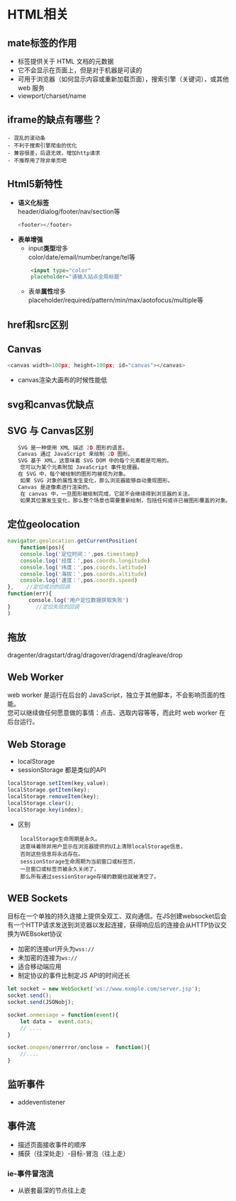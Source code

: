 # HTML相关

## mate标签的作用
- <meta> 标签提供关于 HTML 文档的元数据
- 它不会显示在页面上，但是对于机器是可读的
- 可用于浏览器（如何显示内容或重新加载页面），搜索引擎（关键词），或其他 web 服务
- viewport/charset/name

## iframe的缺点有哪些？
    - 混乱的滚动条
    - 不利于搜索引擎爬虫的优化
    - 兼容很差，后退无效，增加http请求
    - 不推荐用了除非单页吧

## Html5新特性
- **语义化标签**     
    header/dialog/footer/nav/section等
    ``` js
    <footer></footer>
    ```
- **表单增强**
    - input**类型**增多  
    color/date/email/number/range/tel等
    ``` html
        <input type="color"
        placeholder="请输入站点全局标题"
    ```
    - 表单**属性**增多  
    placeholder/required/pattern/min/max/aotofocus/multiple等

## href和src区别

## Canvas
``` js
<canvas width=100px; height=100px; id="canvas"></canvas>
```
- canvas渲染大画布的时候性能低
## svg和canvas优缺点
## SVG 与 Canvas区别
``` js
　　SVG 是一种使用 XML 描述 2D 图形的语言。
　　Canvas 通过 JavaScript 来绘制 2D 图形。
　　SVG 基于 XML，这意味着 SVG DOM 中的每个元素都是可用的。
    您可以为某个元素附加 JavaScript 事件处理器。
　　在 SVG 中，每个被绘制的图形均被视为对象。
    如果 SVG 对象的属性发生变化，那么浏览器能够自动重现图形。
　　Canvas 是逐像素进行渲染的。
    在 canvas 中，一旦图形被绘制完成，它就不会继续得到浏览器的关注。
    如果其位置发生变化，那么整个场景也需要重新绘制，包括任何或许已被图形覆盖的对象。
```

## 定位geolocation
``` js
navigator.geolocation.getCurrentPosition(
    function(pos){
    console.log('定位时间：',pos.timestamp)      　　　　
    console.log('经度：',pos.coords.longitude)      　　　　
    console.log('纬度：',pos.coords.latitude)      　　　　
    console.log('海拔：',pos.coords.altitude)      　　　　
    console.log('速度：',pos.coords.speed)
},    //定位成功的回调
function(err){ 
　　　　console.log('用户定位数据获取失败')      　　　　
}        //定位失败的回调
)
```

## 拖放  
dragenter/dragstart/drag/dragover/dragend/dragleave/drop

## Web Worker 
web worker 是运行在后台的 JavaScript，独立于其他脚本，不会影响页面的性能。  
您可以继续做任何愿意做的事情：点击、选取内容等等，而此时 web worker 在后台运行。

## Web Storage
- localStorage
- sessionStorage
都是类似的API
```js
localStorage.setItem(key,value);
localStorage.getItem(key);
localStorage.removeItem(key);
localStorage.clear();
localStorage.key(index);
```
- 区别
```
    localStorage生命周期是永久。
    这意味着除非用户显示在浏览器提供的UI上清除localStorage信息，
    否则这些信息将永远存在。
    sessionStorage生命周期为当前窗口或标签页，
    一旦窗口或标签页被永久关闭了，
    那么所有通过sessionStorage存储的数据也就被清空了。
```

## WEB Sockets
目标在一个单独的持久连接上提供全双工、双向通信。在JS创建websocket后会有一个HTTP请求发送到浏览器以发起连接，获得响应后的连接会从HTTP协议交换为WEBsoket协议
- 加密的连接url开头为`wss://`
- 未加密的连接为`ws://`
- 适合移动端应用
- 制定协议的事件比制定JS API的时间还长
``` js
let socket = new WebSocket('ws://www.exmple.com/server.jsp');
socket.send();
socket.send(JSONobj);

socket.onmessage = function(event){
    let data =  event.data;
    // ....
}

socket.onopen/onerrror/onclose =  function(){
    //....
}

```

## 监听事件
- addeventistener

## 事件流
- 描述页面接收事件的顺序
- 捕获（往深处走）-目标-冒泡（往上走）
### ie-事件冒泡流
- 从嵌套最深的节点往上走


